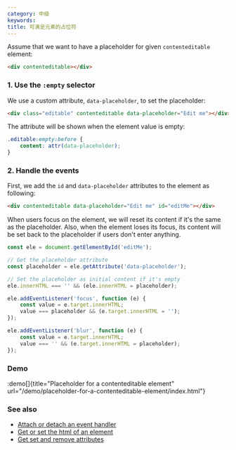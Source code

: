 ```yaml
---
category: 中级
keywords:
title: 可满足元素的占位符
---
```


Assume that we want to have a placeholder for given `contenteditable` element:

```html
<div contenteditable></div>
```

### 1. Use the `:empty` selector

We use a custom attribute, `data-placeholder`, to set the placeholder:

```html
<div class="editable" contenteditable data-placeholder="Edit me"></div>
```

The attribute will be shown when the element value is empty:

```css
.editable:empty:before {
    content: attr(data-placeholder);
}
```

### 2. Handle the events

First, we add the `id` and `data-placeholder` attributes to the element as following:

```html
<div contenteditable data-placeholder="Edit me" id="editMe"></div>
```

When users focus on the element, we will reset its content if it's the same as the placeholder. Also, when the element loses its focus, its content will be set back to the placeholder if users don't enter anything.

```js
const ele = document.getElementById('editMe');

// Get the placeholder attribute
const placeholder = ele.getAttribute('data-placeholder');

// Set the placeholder as initial content if it's empty
ele.innerHTML === '' && (ele.innerHTML = placeholder);

ele.addEventListener('focus', function (e) {
    const value = e.target.innerHTML;
    value === placeholder && (e.target.innerHTML = '');
});

ele.addEventListener('blur', function (e) {
    const value = e.target.innerHTML;
    value === '' && (e.target.innerHTML = placeholder);
});
```

### Demo

:demo[]{title="Placeholder for a contenteditable element" url="/demo/placeholder-for-a-contenteditable-element/index.html"}

### See also

-   [Attach or detach an event handler](/attach-or-detach-an-event-handler)
-   [Get or set the html of an element](/get-or-set-the-html-of-an-element)
-   [Get set and remove attributes](/get-set-and-remove-attributes)
